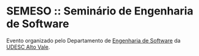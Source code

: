 # SEMESO :: Seminário de Engenharia de Software
Evento organizado pelo Departamento de [Engenharia de Software][eso] da [UDESC Alto Vale][ceavi].


 [eso]: https://www.udesc.br/ceavi/engenhariadesoftware
 [ceavi]: https://www.udesc.br/ceavi
 